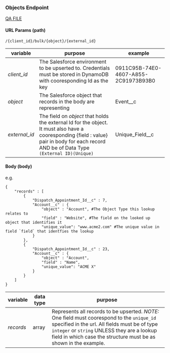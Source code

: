 ### Objects Endpoint

[QA FILE](https://docs.google.com/spreadsheets/d/1Xqd82tuSdtiaQIBGWlcexpLTw_czBJJHH4RdLTuBntU/edit#gid=0)

#### URL Params (path)

```
/{client_id}/bulk/{object}/{external_id}
```

| variable | purpose | example |
| -------- | ------- | ------- |
| *client_id* | The Salesforce environment to be upserted to. Credentials must be stored in DynamoDB with cooresponding Id as the key | 0911C95B-74E0-4607-A855-2C91973B93B0 |
| *object* | The Salesforce object that records in the body are representing | Event__c |
| *external_id* | The field on *object* that holds the external Id for the object. It must also have a cooresponding {field : value} pair in body for each record AND be of Data Type `(External ID)(Unique)` | Unique_Field__c |

#### Body (body)

e.g.
```
{
    "records" : [
        {
        	"Dispatch_Appointment_Id__c" : 7,
            "Account__c" : {
                "object" : "Account", #The Object Type this lookup relates to
                "field" : "Website", #The field on the looked up object that identifies it
                "unique_value": "www.acme2.com" #The unique value in field `field` that identfies the lookup
            }
        },
        {
            "Dispatch_Appointment_Id__c" : 23,
            "Account__c" : {
                "object" : "Account",
                "field" : "Name",
                "unique_value": "ACME X"
            }
        }
    ]
}
```

| variable | data type | purpose |
| -------- | --------- | ------- |
| *records* | array | Represents all records to be upserted. *NOTE:* One field must coorespond to the `unique_id` specified in the url. All fields must be of type `integer` or `string` UNLESS they are a lookup field in which case the structure must be as shown in the example. |

